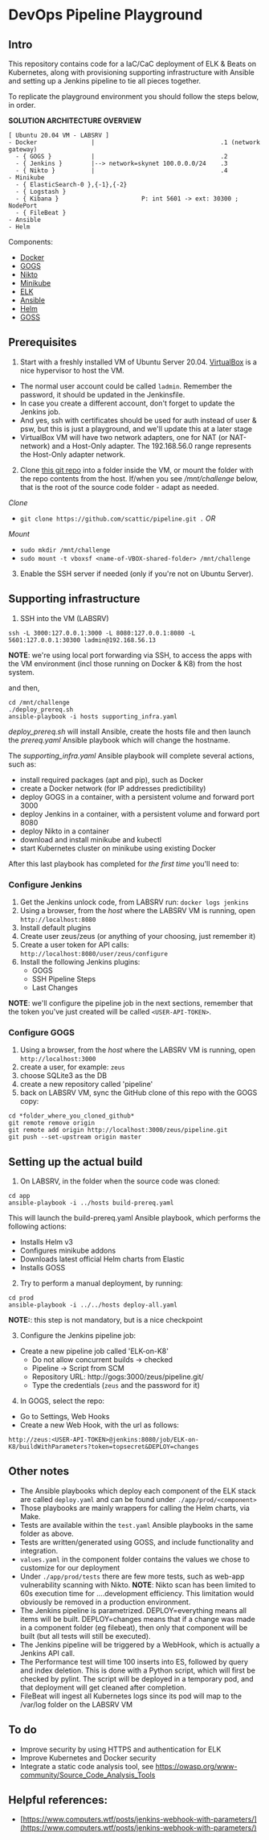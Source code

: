 # DevOps Pipeline Playground

## Intro

This repository contains code for a IaC/CaC deployment of ELK & Beats on Kubernetes, along with provisioning
supporting infrastructure with Ansible and setting up a Jenkins pipeline to tie all pieces together.

To replicate the playground environment you should follow the steps below, in order.

**SOLUTION ARCHITECTURE OVERVIEW**

```
[ Ubuntu 20.04 VM - LABSRV ]
- Docker               |                                   .1 (network gateway)
  - { GOGS }           |                                   .2
  - { Jenkins }        |--> network=skynet 100.0.0.0/24    .3
  - { Nikto }          |                                   .4
- Minikube
  - { ElasticSearch-0 },{-1},{-2}
  - { Logstash }
  - { Kibana }                       P: int 5601 -> ext: 30300 ; NodePort
  - { FileBeat }
- Ansible
- Helm
```

Components:
* [Docker](https://www.docker.com/)
* [GOGS](https://gogs.io/)
* [Nikto](https://cirt.net/Nikto2) 
* [Minikube](https://kubernetes.io/docs/setup/learning-environment/minikube/)
* [ELK](https://www.elastic.co/)
* [Ansible](https://www.ansible.com/)
* [Helm](https://helm.sh/)
* [GOSS](https://github.com/aelsabbahy/goss)


## Prerequisites

1. Start with a freshly installed VM of Ubuntu Server 20.04. [VirtualBox](https://www.virtualbox.org/) is a nice hypervisor to host the VM. 
  * The normal user account could be called `ladmin`. Remember the password, it should be updated in the Jenkinsfile.
  * In case you create a different account, don't forget to update the Jenkins job.
  * And yes, ssh with certificates should be used for auth instead of user & psw, but this is just a playground, and we'll update this at a later stage
  * VirtualBox VM will have two network adapters, one for NAT (or NAT-network) and a Host-Only adapter. The 192.168.56.0 range represents the Host-Only adapter network.

2. Clone [this git repo](https://github.com/scattic/pipeline) into a folder inside the VM, or mount the folder with the repo contents from the host. If/when you see */mnt/challenge* below, that is the root of the source code folder - adapt as needed. 

  *Clone*
  * `git clone https://github.com/scattic/pipeline.git .` _OR_

  *Mount*
  * `sudo mkdir /mnt/challenge`
  * `sudo mount -t vboxsf <name-of-VBOX-shared-folder> /mnt/challenge`

3. Enable the SSH server if needed (only if you're not on Ubuntu Server).

## Supporting infrastructure

1. SSH into the VM (LABSRV)

`ssh -L 3000:127.0.0.1:3000 -L 8080:127.0.0.1:8080 -L 5601:127.0.0.1:30300 ladmin@192.168.56.13` 

**NOTE**: we're using local port forwarding via SSH, to access the apps with the VM environment (incl those running on Docker & K8) from the host system.

and then,

```
cd /mnt/challenge
./deploy_prereq.sh
ansible-playbook -i hosts supporting_infra.yaml
```

*deploy_prereq.sh* will install Ansible, create the hosts file and then launch the *prereq.yaml* Ansible playbook which will change the hostname.

The *supporting_infra.yaml* Ansible playbook will complete several actions, such as:
* install required packages (apt and pip), such as Docker
* create a Docker network (for IP addresses predictibility)
* deploy GOGS in a container, with a persistent volume and forward port 3000
* deploy Jenkins in a container, with a persistent volume and forward port 8080
* deploy Nikto in a container
* download and install minikube and kubectl
* start Kubernetes cluster on minikube using existing Docker

After this last playbook has completed for _the first time_ you'll need to:

### Configure Jenkins

1. Get the Jenkins unlock code, from LABSRV run: `docker logs jenkins`
2. Using a browser, from the *host* where the LABSRV VM is running, open `http://localhost:8080`
3. Install default plugins
4. Create user zeus/zeus (or anything of your choosing, just remember it)
5. Create a user token for API calls: `http://localhost:8080/user/zeus/configure`
6. Install the following Jenkins plugins:
    - GOGS
    - SSH Pipeline Steps
    - Last Changes

**NOTE**: we'll configure the pipeline job in the next sections, remember that the token you've just created will be called `<USER-API-TOKEN>`.

### Configure GOGS

1. Using a browser, from the *host* where the LABSRV VM is running, open `http://localhost:3000`
2. create a user, for example: `zeus`
3. choose SQLite3 as the DB
4. create a new repository called 'pipeline'
5. back on LABSRV VM, sync the GitHub clone of this repo with the GOGS copy:

```
cd *folder_where_you_cloned_github*
git remote remove origin
git remote add origin http://localhost:3000/zeus/pipeline.git
git push --set-upstream origin master
```

## Setting up the actual build

1. On LABSRV, in the folder when the source code was cloned:

```
cd app
ansible-playbook -i ../hosts build-prereq.yaml
```

This will launch the build-prereq.yaml Ansible playbook, which performs the following actions:
* Installs Helm v3
* Configures minikube addons
* Downloads latest official Helm charts from Elastic
* Installs GOSS

2. Try to perform a manual deployment, by running:

```
cd prod
ansible-playbook -i ../../hosts deploy-all.yaml
``` 

**NOTE:**: this step is not mandatory, but is a nice checkpoint

3. Configure the Jenkins pipeline job:

* Create a new pipeline job called 'ELK-on-K8'
    * Do not allow concurrent builds -> checked
    * Pipeline -> Script from SCM
    * Repository URL: http://gogs:3000/zeus/pipeline.git/ 
    * Type the credentials (`zeus` and the password for it)

4. In GOGS, select the repo:

* Go to Settings, Web Hooks
* Create a new Web Hook, with the url as follows:

```
http://zeus:<USER-API-TOKEN>@jenkins:8080/job/ELK-on-K8/buildWithParameters?token=topsecret&DEPLOY=changes
```

## Other notes

* The Ansible playbooks which deploy each component of the ELK stack are called `deploy.yaml` and can be found under `./app/prod/<component>`
* Those playbooks are mainly wrappers for calling the Helm charts, via Make.
* Tests are available within the `test.yaml` Ansible playbooks in the same folder as above.
* Tests are written/generated using GOSS, and include functionality and integration.
* `values.yaml` in the component folder contains the values we chose to customize for our deployment
* Under `./app/prod/tests` there are few more tests, such as web-app vulnerability scanning with Nikto.
**NOTE**: Nikto scan has been limited to 60s execution time for ....development efficiency. This limitation would obviously be removed in a production environment.
* The Jenkins pipeline is parametrized. DEPLOY=everything means all items will be built. DEPLOY=changes means that if a change was made in a component folder (eg filebeat), then only that component will be built (but all tests will still be executed).
* The Jenkins pipeline will be triggered by a WebHook, which is actually a Jenkins API call.
* The Performance test will time 100 inserts into ES, followed by query and index deletion. This is done with a Python script, which will first be checked by pylint. The script will be deployed in a temporary pod, and that deployment will get cleaned after completion.
* FileBeat will ingest all Kubernetes logs since its pod will map to the /var/log folder on the LABSRV VM

## To do
* Improve security by using HTTPS and authentication for ELK
* Improve Kubernetes and Docker security
* Integrate a static code analysis tool, see https://owasp.org/www-community/Source_Code_Analysis_Tools

## Helpful references:
* [https://www.computers.wtf/posts/jenkins-webhook-with-parameters/](https://www.computers.wtf/posts/jenkins-webhook-with-parameters/)
